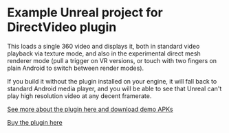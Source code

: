 # Example Unreal project for DirectVideo plugin

This loads a single 360 video and displays it, both in standard video playback via texture mode, and also in the experimental direct mesh renderer mode (pull a trigger on VR versions, or touch with two fingers on plain Android to switch between render modes).

If you build it without the plugin installed on your engine, it will fall back to standard Android media player, and you will be able to see that Unreal can't play high resolution video at any decent framerate.

[See more about the plugin here and download demo APKs](https://joemarshall.github.io/directvideo/)

[Buy the plugin here](https://www.unrealengine.com/marketplace/slug/342ae80f4bc04e4aa232991047532ff2)




